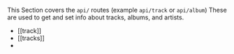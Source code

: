 This Section covers the `api/` routes (example `api/track` or `api/album`)
These are used to get and set info about tracks, albums, and artists.
- [[track]]
- [[tracks]]
- 